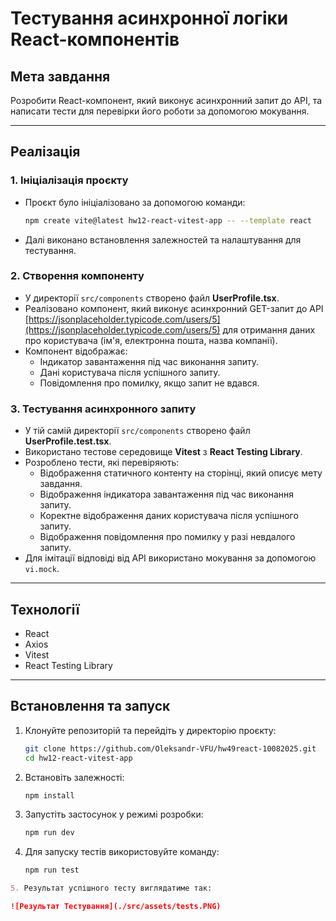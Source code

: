 # Тестування асинхронної логіки React-компонентів

## Мета завдання

Розробити React-компонент, який виконує асинхронний запит до API, та написати тести для перевірки його роботи за допомогою мокування.

---

## Реалізація

### 1. Ініціалізація проєкту

- Проєкт було ініціалізовано за допомогою команди:
    ```sh
    npm create vite@latest hw12-react-vitest-app -- --template react
    ```
- Далі виконано встановлення залежностей та налаштування для тестування.

### 2. Створення компоненту

- У директорії `src/components` створено файл **UserProfile.tsx**.
- Реалізовано компонент, який виконує асинхронний GET-запит до API [https://jsonplaceholder.typicode.com/users/5](https://jsonplaceholder.typicode.com/users/5) для отримання даних про користувача (ім'я, електронна пошта, назва компанії).
- Компонент відображає:
    - Індикатор завантаження під час виконання запиту.
    - Дані користувача після успішного запиту.
    - Повідомлення про помилку, якщо запит не вдався.

### 3. Тестування асинхронного запиту

- У тій самій директорії `src/components` створено файл **UserProfile.test.tsx**.
- Використано тестове середовище **Vitest** з **React Testing Library**.
- Розроблено тести, які перевіряють:
    - Відображення статичного контенту на сторінці, який описує мету завдання.
    - Відображення індикатора завантаження під час виконання запиту.
    - Коректне відображення даних користувача після успішного запиту.
    - Відображення повідомлення про помилку у разі невдалого запиту.
- Для імітації відповіді від API використано мокування за допомогою `vi.mock`.

---

## Технології

- React
- Axios
- Vitest
- React Testing Library

---

## Встановлення та запуск

1. Клонуйте репозиторій та перейдіть у директорію проєкту:
     ```sh
     git clone https://github.com/Oleksandr-VFU/hw49react-10082025.git
     cd hw12-react-vitest-app
     ```
2. Встановіть залежності:
     ```sh
     npm install
     ```
3. Запустіть застосунок у режимі розробки:
     ```sh
     npm run dev
     ```
4. Для запуску тестів використовуйте команду:
     ```sh
     npm run test
     ```
```markdown
5. Результат успішного тесту виглядатиме так:

![Результат Тестування](./src/assets/tests.PNG)